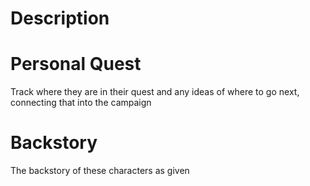 # Description

# Personal Quest
Track where they are in their quest and any ideas of where to go next, connecting that into the campaign

# Backstory
The backstory of these characters as given